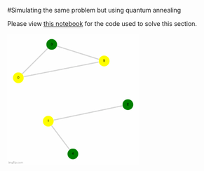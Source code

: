 #Simulating the same problem but using quantum annealing

Please view [this notebook](./Task%202.ipynb) for the code used to solve this section. 


<img src="./resources/task2_top5.gif" width="300">
